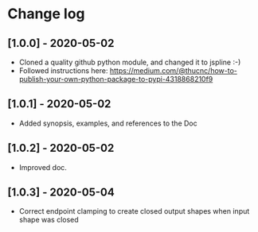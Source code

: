 # Change log

## [1.0.0] - 2020-05-02
- Cloned a quality github python module, and changed it to jspline :-)
- Followed instructions here: https://medium.com/@thucnc/how-to-publish-your-own-python-package-to-pypi-4318868210f9

## [1.0.1] - 2020-05-02
- Added synopsis, examples, and references to the Doc

## [1.0.2] - 2020-05-02
- Improved doc.

## [1.0.3] - 2020-05-04
- Correct endpoint clamping to create closed output shapes when input shape was closed
